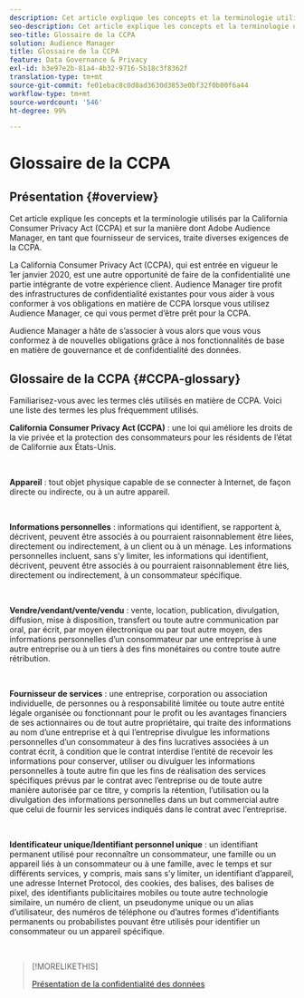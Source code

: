 ```yaml
---
description: Cet article explique les concepts et la terminologie utilisés par la California Consumer Privacy Act (CCPA) et sur la manière dont Adobe Audience Manager traite diverses exigences de la CCPA.
seo-description: Cet article explique les concepts et la terminologie utilisés par la California Consumer Privacy Act (CCPA) et sur la manière dont Adobe Audience Manager traite diverses exigences de la CCPA.
seo-title: Glossaire de la CCPA
solution: Audience Manager
title: Glossaire de la CCPA
feature: Data Governance & Privacy
exl-id: b3e97e2b-81a4-4b32-9716-5b18c3f8362f
translation-type: tm+mt
source-git-commit: fe01ebac8c0d0ad3630d3853e0bf32f0b00f6a44
workflow-type: tm+mt
source-wordcount: '546'
ht-degree: 99%

---
```


# Glossaire de la CCPA

## Présentation {#overview}

Cet article explique les concepts et la terminologie utilisés par la California Consumer Privacy Act (CCPA) et sur la manière dont Adobe Audience Manager, en tant que fournisseur de services, traite diverses exigences de la CCPA.

La California Consumer Privacy Act (CCPA), qui est entrée en vigueur le 1er janvier 2020, est une autre opportunité de faire de la confidentialité une partie intégrante de votre expérience client. Audience Manager tire profit des infrastructures de confidentialité existantes pour vous aider à vous conformer à vos obligations en matière de CCPA lorsque vous utilisez Audience Manager, ce qui vous permet d’être prêt pour la CCPA.

Audience Manager a hâte de s’associer à vous alors que vous vous conformez à de nouvelles obligations grâce à nos fonctionnalités de base en matière de gouvernance et de confidentialité des données.

## Glossaire de la CCPA {#CCPA-glossary}

Familiarisez-vous avec les termes clés utilisés en matière de CCPA. Voici une liste des termes les plus fréquemment utilisés.

**California Consumer Privacy Act (CCPA)** : une loi qui améliore les droits de la vie privée et la protection des consommateurs pour les résidents de l’état de Californie aux États-Unis.

 

**Appareil** : tout objet physique capable de se connecter à Internet, de façon directe ou indirecte, ou à un autre appareil.

 

**Informations personnelles** : informations qui identifient, se rapportent à, décrivent, peuvent être associés à ou pourraient raisonnablement être liées, directement ou indirectement, à un client ou à un ménage. Les informations personnelles incluent, sans s’y limiter, les informations qui identifient, décrivent, peuvent être associés à ou pourraient raisonnablement être liés, directement ou indirectement, à un consommateur spécifique.

 

**Vendre/vendant/vente/vendu** : vente, location, publication, divulgation, diffusion, mise à disposition, transfert ou toute autre communication par oral, par écrit, par moyen électronique ou par tout autre moyen, des informations personnelles d’un consommateur par une entreprise à une autre entreprise ou à un tiers à des fins monétaires ou contre toute autre rétribution.

 

**Fournisseur de services** : une entreprise, corporation ou association individuelle, de personnes ou à responsabilité limitée ou toute autre entité légale organisée ou fonctionnant pour le profit ou les avantages financiers de ses actionnaires ou de tout autre propriétaire, qui traite des informations au nom d’une entreprise et à qui l’entreprise divulgue les informations personnelles d’un consommateur à des fins lucratives associées à un contrat écrit, à condition que le contrat interdise l’entité de recevoir les informations pour conserver, utiliser ou divulguer les informations personnelles à toute autre fin que les fins de réalisation des services spécifiques prévus par le contrat avec l’entreprise ou de toute autre manière autorisée par ce titre, y compris la rétention, l’utilisation ou la divulgation des informations personnelles dans un but commercial autre que celui de fournir les services indiqués dans le contrat avec l’entreprise.

 

**Identificateur unique/Identifiant personnel unique** : un identifiant permanent utilisé pour reconnaître un consommateur, une famille ou un appareil liés à un consommateur ou à une famille, avec le temps et sur différents services, y compris, mais sans s’y limiter, un identifiant d’appareil, une adresse Internet Protocol, des cookies, des balises, des balises de pixel, des identifiants publicitaires mobiles ou toute autre technologie similaire, un numéro de client, un pseudonyme unique ou un alias d’utilisateur, des numéros de téléphone ou d’autres formes d’identifiants permanents ou probabilistes pouvant être utilisés pour identifier un consommateur ou un appareil spécifique.

 

>[!MORELIKETHIS]
>
>[Présentation de la confidentialité des données](/help/using/overview/data-security-and-privacy/data-privacy.md)

